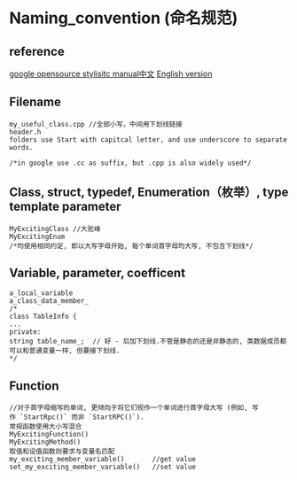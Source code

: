 # Naming_convention (命名规范)
## reference
[google opensource stylisitc manual中文](https://zh-google-styleguide.readthedocs.io/en/latest/google-cpp-styleguide/naming.html)
[English version](https://github.com/google/styleguide?tab=readme-ov-file)
## Filename
```
my_useful_class.cpp //全部小写，中间用下划线链接
header.h
folders use Start with capitcal letter, and use underscore to separate words.
```

```
/*in google use .cc as suffix, but .cpp is also widely used*/
```
## Class, struct, typedef, Enumeration（枚举）, type template parameter
```
MyExcitingClass //大驼峰
MyExcitingEnum
/*均使用相同约定, 即以大写字母开始, 每个单词首字母均大写, 不包含下划线*/
```
## Variable, parameter, coefficent
```
a_local_variable
a_class_data_member_
/*
class TableInfo {
...
private:
string table_name_;  // 好 - 后加下划线.不管是静态的还是非静态的, 类数据成员都可以和普通变量一样, 但要接下划线.
*/
```
## Function
```
//对于首字母缩写的单词, 更倾向于将它们视作一个单词进行首字母大写 (例如, 写作 `StartRpc()` 而非 `StartRPC()`).
常规函数使用大小写混合
MyExcitingFunction()
MyExcitingMethod() 
取值和设值函数则要求与变量名匹配
my_exciting_member_variable()		//get value
set_my_exciting_member_variable()	//set value
```
